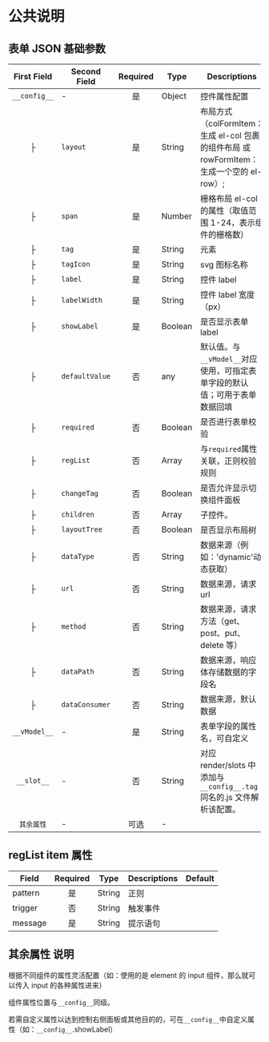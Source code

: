 # 公共说明

## 表单 JSON 基础参数

| First Field  | Second Field   | Required | Type    | Descriptions                                                                             |   Default   |
| :----------: | -------------- | :------: | ------- | ---------------------------------------------------------------------------------------- | :---------: |
| `__config__` | -              |    是    | Object  | 控件属性配置                                                                             |             |
|      ├       | `layout`       |    是    | String  | 布局方式（colFormItem：生成 el-col 包裹的组件布局 或 rowFormItem：生成一个空的 el-row）; | colFormItem |
|      ├       | `span`         |    是    | Number  | 栅格布局 el-col 的属性（取值范围 1-24，表示组件的栅格数）                                |             |
|      ├       | `tag`          |    是    | String  | 元素                                                                                     |             |
|      ├       | `tagIcon`      |    是    | String  | svg 图标名称                                                                             |             |
|      ├       | `label`        |    是    | String  | 控件 label                                                                               |             |
|      ├       | `labelWidth`   |    是    | String  | 控件 label 宽度（px）                                                                    |             |
|      ├       | `showLabel`    |    是    | Boolean | 是否显示表单 label                                                                       |             |
|      ├       | `defaultValue` |    否    | any     | 默认值。与`__vModel__`对应使用，可指定表单字段的默认值；可用于表单数据回填               |             |
|      ├       | `required`     |    否    | Boolean | 是否进行表单校验                                                                         |             |
|      ├       | `regList`      |    否    | Array   | 与`required`属性关联，正则校验规则                                                       |             |
|      ├       | `changeTag`    |    否    | Boolean | 是否允许显示切换组件面板                                                                 |             |
|      ├       | `children`     |    否    | Array   | 子控件。                                                                                 |             |
|      ├       | `layoutTree`   |    否    | Boolean | 是否显示布局树                                                                           |             |
|      ├       | `dataType`     |    否    | String  | 数据来源（例如：'dynamic'动态获取）                                                      |             |
|      ├       | `url`          |    否    | String  | 数据来源，请求 url                                                                       |             |
|      ├       | `method`       |    否    | String  | 数据来源，请求方法（get、post、put、delete 等）                                          |             |
|      ├       | `dataPath`     |    否    | String  | 数据来源，响应体存储数据的字段名                                                         |             |
|      ├       | `dataConsumer` |    否    | String  | 数据来源，默认数据                                                                       |             |
| `__vModel__` | -              |    是    | String  | 表单字段的属性名，可自定义                                                               |             |
|  `__slot__`  | -              |    否    | String  | 对应 render/slots 中添加与`__config__.tag` 同名的.js 文件解析该配置。                    |             |
|  `其余属性`  | -              |   可选   | -       |                                                                                          |             |

## regList item 属性

| Field   | Required | Type   | Descriptions | Default |
| ------- | :------: | ------ | ------------ | :-----: |
| pattern |    是    | String | 正则         |         |
| trigger |    否    | String | 触发事件     |         |
| message |    是    | String | 提示语句     |         |

## 其余属性 说明

根据不同组件的属性灵活配置（如：使用的是 element 的 input 组件，那么就可以传入 input 的各种属性进来）

组件属性位置与`__config__`同级。

若需自定义属性以达到控制右侧面板或其他目的的，可在`__config__`中自定义属性（如：`__config__`.showLabel）
